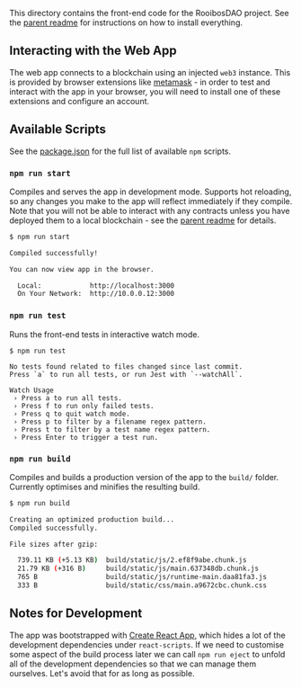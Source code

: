This directory contains the front-end code for the RooibosDAO project. See the [parent readme](../README.md) for instructions on how to install everything.


## Interacting with the Web App

The web app connects to a blockchain using an injected `web3` instance. This is provided by browser extensions like [metamask](https://metamask.io/) - in order to test and interact with the app in your browser, you will need to install one of these extensions and configure an account.


## Available Scripts

See the [package.json](package.json) for the full list of available `npm` scripts.

### `npm run start`

Compiles and serves the app in development mode. Supports hot reloading, so any changes you make to the app will reflect immediately if they compile. Note that you will not be able to interact with any contracts unless you have deployed them to a local blockchain - see the [parent readme](../README.md) for details.

```sh
$ npm run start

Compiled successfully!

You can now view app in the browser.

  Local:            http://localhost:3000
  On Your Network:  http://10.0.0.12:3000

```

### `npm run test`

Runs the front-end tests in interactive watch mode.

```
$ npm run test

No tests found related to files changed since last commit.
Press `a` to run all tests, or run Jest with `--watchAll`.

Watch Usage
 › Press a to run all tests.
 › Press f to run only failed tests.
 › Press q to quit watch mode.
 › Press p to filter by a filename regex pattern.
 › Press t to filter by a test name regex pattern.
 › Press Enter to trigger a test run.
```

### `npm run build`

Compiles and builds a production version of the app to the `build/` folder. Currently optimises and minifies the resulting build.

```sh
$ npm run build

Creating an optimized production build...
Compiled successfully.

File sizes after gzip:

  739.11 KB (+5.13 KB)  build/static/js/2.ef8f9abe.chunk.js
  21.79 KB (+316 B)     build/static/js/main.637348db.chunk.js
  765 B                 build/static/js/runtime-main.daa81fa3.js
  333 B                 build/static/css/main.a9672cbc.chunk.css
```

## Notes for Development

The app was bootstrapped with [Create React App](https://github.com/facebook/create-react-app), which hides a lot of the development dependencies under `react-scripts`. If we need to customise some aspect of the build process later we can call `npm run eject` to unfold all of the development dependencies so that we can manage them ourselves. Let's avoid that for as long as possible.
